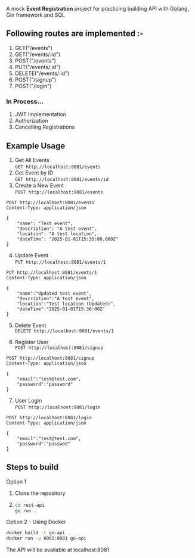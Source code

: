 A mock **Event Registration** project for practicing building API with Golang, Gin framework and SQL

## Following routes are implemented :- 
1. GET("/events")
2. GET("/events/:id")
3. POST("/events")
4. PUT("/events/:id")
5. DELETE("/events/:id")
6. POST("/signup")
7. POST("/login")

### In Process...
1. JWT Implementation
2. Authorization
3. Cancelling Registrations

## Example Usage

1. Get All Events <br> `GET http://localhost:8081/events`
2. Get Event by ID<br>`GET http://localhost:8081/events/id`
3. Create a New Event<br>`POST http://localhost:8081/events`
```http
POST http://localhost:8081/events 
Content-Type: application/json

{
    "name": "Test event",
    "description": "A test event",
    "location": "A test location",
    "dateTime": "2025-01-01T15:30:00.000Z"
}
```

4. Update Event<br>`PUT http://localhost:8081/events/1`
```http
PUT http://localhost:8081/events/1
Content-Type: application/json

{
    "name":"Updated test event",
    "description":"A test event",
    "location":"Test location (Updated)",
    "dateTime":"2025-01-01T15:30:00Z"
}
```

5. Delete Event<br>`DELETE http://localhost:8081/events/1`
   
6. Register User<br>`POST http://localhost:8081/signup`
```http
POST http://localhost:8081/signup
Content-Type: application/json

{
    "email":"test@test.com",
    "password":"password"
}
```
7. User Login<br>`POST http://localhost:8081/login`
```http
POST http://localhost:8081/login
Content-Type: application/json

{
    "email":"test@test.com",
    "password":"passwod"
}
```
## Steps to build
Option 1
1. Clone the repository
2. ```bash
   cd rest-api
   go run .
   ```
Option 2 - Using Docker
```bash
docker build -t go-api .
docker run -p 8081:8081 go-api
```

The API will be available at localhost:8081
